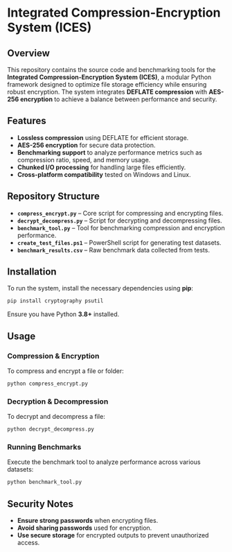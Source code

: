 # Integrated Compression-Encryption System (ICES)  

## Overview  
This repository contains the source code and benchmarking tools for the **Integrated Compression-Encryption System (ICES)**, a modular Python framework designed to optimize file storage efficiency while ensuring robust encryption. The system integrates **DEFLATE compression** with **AES-256 encryption** to achieve a balance between performance and security.

## Features  
- **Lossless compression** using DEFLATE for efficient storage.  
- **AES-256 encryption** for secure data protection.  
- **Benchmarking support** to analyze performance metrics such as compression ratio, speed, and memory usage.  
- **Chunked I/O processing** for handling large files efficiently.  
- **Cross-platform compatibility** tested on Windows and Linux.  

## Repository Structure  
- **`compress_encrypt.py`** – Core script for compressing and encrypting files.  
- **`decrypt_decompress.py`** – Script for decrypting and decompressing files.  
- **`benchmark_tool.py`** – Tool for benchmarking compression and encryption performance.  
- **`create_test_files.ps1`** – PowerShell script for generating test datasets.  
- **`benchmark_results.csv`** – Raw benchmark data collected from tests.  

## Installation  
To run the system, install the necessary dependencies using **pip**:

```bash
pip install cryptography psutil
```

Ensure you have Python **3.8+** installed.

## Usage  

### Compression & Encryption  
To compress and encrypt a file or folder:  
```bash
python compress_encrypt.py
```

### Decryption & Decompression  
To decrypt and decompress a file:  
```bash
python decrypt_decompress.py
```

### Running Benchmarks  
Execute the benchmark tool to analyze performance across various datasets:  
```bash
python benchmark_tool.py
```

## Security Notes  
- **Ensure strong passwords** when encrypting files.  
- **Avoid sharing passwords** used for encryption.  
- **Use secure storage** for encrypted outputs to prevent unauthorized access.  
